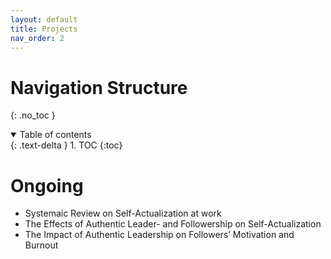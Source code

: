 ```yaml
---
layout: default
title: Projects
nav_order: 2
---
```


# Navigation Structure
{: .no_toc }

<details open markdown="block">
  <summary>
    Table of contents
  </summary>
  {: .text-delta }
1. TOC
{:toc}
</details>

# Ongoing

- Systemaic Review on Self-Actualization at work
- The Effects of Authentic Leader- and Followership on Self-Actualization
- The Impact of Authentic Leadership on Followers’ Motivation and Burnout